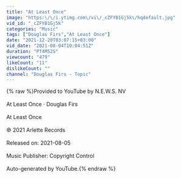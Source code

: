 ```yaml
---
title: "At Least Once"
image: "https:\/\/i.ytimg.com\/vi\/_cZFYB1Gj5k\/hqdefault.jpg"
vid_id: "_cZFYB1Gj5k"
categories: "Music"
tags: ["Douglas Firs","At Least Once"]
date: "2021-12-20T03:07:15+03:00"
vid_date: "2021-08-04T10:04:51Z"
duration: "PT4M52S"
viewcount: "479"
likeCount: "11"
dislikeCount: ""
channel: "Douglas Firs - Topic"
---
```

{% raw %}Provided to YouTube by N.E.W.S. NV<br /><br />At Least Once · Douglas Firs<br /><br />At Least Once<br /><br />℗ 2021 Arlette Records<br /><br />Released on: 2021-08-05<br /><br />Music  Publisher: Copyright Control<br /><br />Auto-generated by YouTube.{% endraw %}
